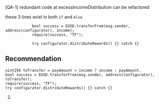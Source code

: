 [QA-1] redundant code at excessIncomeDistribution can be refactored

these 3 lines exist in both `if` and `else`
```solidity
            bool success = EUSD.transferFrom(msg.sender, address(configurator), income);
            require(success, "TF");

            try configurator.distributeRewards() {} catch {}
```

## Recommendation
```solidity
uint256 toTransfer = payAmount > income ? income : payAmount.
bool success = EUSD.transferFrom(msg.sender, address(configurator), toTransfer);
require(success, "TF");
try configurator.distributeRewards() {} catch {}
```



2. 